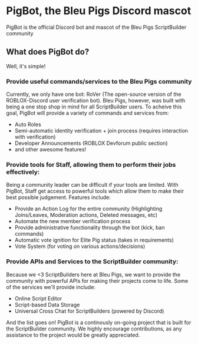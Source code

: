 # PigBot, the Bleu Pigs Discord mascot
PigBot is the official Discord bot and mascot of the Bleu Pigs ScriptBuilder community

## What does PigBot do?
Well, it's simple!

### Provide useful commands/services to the Bleu Pigs community

Currently, we only have one bot: RoVer (The open-source version of the ROBLOX-Discord user verification bot). Bleu Pigs, however, was built with being a one stop shop in mind for all ScriptBuilder users. To acheive this goal, PigBot will provide a variety of commands and services from:

  - Auto Roles
  - Semi-automatic identity verification + join process (requires interaction with verification)
  - Developer Announcements (ROBLOX Devforum public section)
  - and other awesome features!

### Provide tools for Staff, allowing them to perform their jobs effectively:

Being a community leader can be difficult if your tools are limited. With PigBot, Staff get access to powerful tools which allow them to make their best possible judgement. Features include:

  - Provide an Action Log for the entire community (Highlighting Joins/Leaves, Moderation actions, Deleted messages, etc)
  - Automate the new member verification process
  - Provide administrative functionality through the bot (kick, ban commands)
  - Automatic vote ignition for Elite Pig status (takes in requirements)
  - Vote System (for voting on various actions/decisions)

### Provide APIs and Services to the ScriptBuilder community:
Because we <3 ScriptBuilders here at Bleu Pigs, we want to provide the community with powerful APIs for making their projects come to life. Some of the services we'll provide include:

  - Online Script Editor
  - Script-based Data Storage
  - Universal Cross Chat for ScriptBuilders (powered by Discord)

And the list goes on! PigBot is a continously on-going project that is built for the ScriptBuilder community. We highly encourage contributions, as any assistance to the project would be greatly appreciated.
